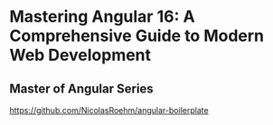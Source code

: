 # Mastering Angular 16: A Comprehensive Guide to Modern Web Development
## Master of Angular Series
https://github.com/NicolasRoehm/angular-boilerplate
